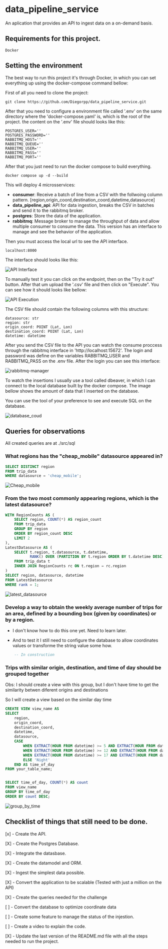 # data_pipeline_service
An aplication that provides an API to ingest data on a on-demand basis.

## Requirements for this project.

    Docker

## Setting the environment

The best way to run this project it's through Docker, in which you can set everything up using the docker-compose command bellow:

First of all you need to clone the project:

    git clone https://github.com/Diegorpp/data_pipeline_service.git

After that you need to configure a environment file called '.env' on the same directory where the 'docker-compose.yaml' is, which is the root of the project. the content on the '.env' file should looks like this:

    POSTGRES_USER=''
    POSTGRES_PASSWORD=''
    RABBITMQ_HOST=''
    RABBITMQ_QUEUE=''
    RABBITMQ_USER=''
    RABBITMQ_PASS=''
    RABBITMQ_PORT=''

After that you just need to run the docker compose to build everything.

    docker compose up -d --build

This will deploy 4 microsservices:

- **consumer**: Receive a batch of line from a CSV with the follwoing column pattern. [region,origin_coord,destination_coord,datetime,datasource]
- **data_pipeline_api**: API for data ingestion, breaks the CSV in batches and send it to the rabbitmq broker.
- **postgres**: Store the data of the application.
- **rabbitmq**: Message broker to manage the throughput of data and allow multiple consumer to consume the data. This version has an interface to manage and see the behavior of the application.

Then you must access the local url to see the API interface.

    localhost:8000

The interface should looks like this:

![API Interface](src/docs/Home_API.png)

To manually test it you can click on the endpoint, then on the "Try it out" button. After that um upload the '.csv' file and then click on "Execute". You can see how it should looks like bellow:

![API Execution](src/docs/API_execution.png)


The CSV file should contain the following columns with this structure:

    datasource: str
    region: str
    origin_coord: POINT (Lat, Lon)
    destination_coord: POINT (Lat, Lon)
    datetime: datetime

After you send the CSV file to the API you can watch the consume proccess through the rabbitmq interface in 'http://localhost:15672'. The login and password was define on the variables RABBITMQ_USER and RABBITMQ_PASS on the .env file. After the login you can see this interface:

![rabbitmq-manager](src/docs/rabbitmq-delivering.png)

To watch the insertions I usually use a tool called dbeaver, in which I can connect to the local database built by the docker compose. The image bellow shows the amount of data that I inserted on the database.

You can use the tool of your preference to see and execute SQL on the database.

![database_coud](src/docs/database_count.png)

## Queries for observations

All created queries are at ./src/sql

### What regions has the "cheap_mobile" datasource appeared in?

```SQL
SELECT DISTINCT region
FROM trip_data
WHERE datasource = 'cheap_mobile';
```

![Cheap_mobile](src/docs/cheap_mobile_region.png)

### From the two most commonly appearing regions, which is the latest datasource?


```SQL
WITH RegionCounts AS (
    SELECT region, COUNT(*) AS region_count
    FROM trip_data
    GROUP BY region
    ORDER BY region_count DESC
    LIMIT 2
),
LatestDatasource AS (
    SELECT t.region, t.datasource, t.datetime,
           RANK() OVER (PARTITION BY t.region ORDER BY t.datetime DESC) AS rank
    FROM trip_data t
    INNER JOIN RegionCounts rc ON t.region = rc.region
)
SELECT region, datasource, datetime
FROM LatestDatasource
WHERE rank = 1;
```

![latest_datasource](src/docs/latest_datasource.png)

### Develop a way to obtain the weekly average number of trips for an area, defined by a bounding box (given by coordinates) or by a region.

 - I don't know how to do this one yet. Need to learn later.

 - And to test it I still need to configure the database to allow coordinates values or transforme the string value some how.


```SQL
    -- In construction
```

### Trips with similar origin, destination, and time of day should be grouped together

Obs: I should create a view with this group, but I don't have time to get the similarity betwen diferent origins and destinations

So I will create a view based on the similar day time

```SQL
CREATE VIEW view_name AS
SELECT 
    region,
    origin_coord,
    destination_coord,
    datetime,
    datasource,
    CASE 
        WHEN EXTRACT(HOUR FROM datetime) >= 5 AND EXTRACT(HOUR FROM datetime) < 12 THEN 'Morning'
        WHEN EXTRACT(HOUR FROM datetime) >= 12 AND EXTRACT(HOUR FROM datetime) < 17 THEN 'Afternoon'
        WHEN EXTRACT(HOUR FROM datetime) >= 17 AND EXTRACT(HOUR FROM datetime) < 21 THEN 'Evening'
        ELSE 'Night'
    END AS time_of_day
FROM your_table_name;


SELECT time_of_day, COUNT(*) AS count
FROM view_name
GROUP BY time_of_day
ORDER BY count DESC;
```

![group_by_time](src/docs/view_group_by_trip.png)

## Checklist of things that still need to be done.



[x] - Create the API.

[X] - Create the Postgres Database.

[X] - Integrate the datasbase.

[X] - Create the datamodel and ORM.

[X] - Ingest the simplest data possible.

[X] - Convert the application to be scalable (Tested with just a million on the API)

[X] - Create the queries needed for the challenge

[ ] - Convert the database to optimize coordinate data

[ ] - Create some feature to manage the status of the injestion.

[ ] - Create a video to explain the code.

[X] - Update the last version of the README.md file with all the steps needed to run the project.